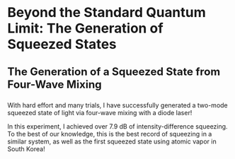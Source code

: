 


<p style="font-size: 30px;"><b>Beyond the Standard Quantum Limit: The Generation of Squeezed States</b></p>

<p style="font-size: 24px;"><b>The Generation of a Squeezed State from Four-Wave Mixing</b></p>

With hard effort and many trials, I have successfully generated a two-mode squeezed state of light via four-wave mixing with a diode laser!

In this experiment, I achieved over 7.9 dB of intensity-difference squeezing. To the best of our knowledge, this is the best record of squeezing in a similar system, as well as the first squeezed state using atomic vapor in South Korea!
